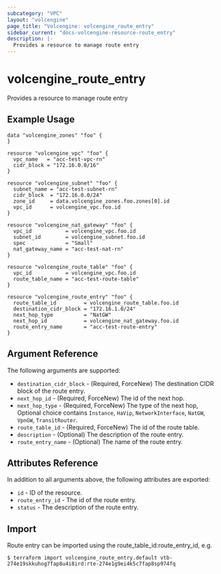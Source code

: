 ```yaml
---
subcategory: "VPC"
layout: "volcengine"
page_title: "Volcengine: volcengine_route_entry"
sidebar_current: "docs-volcengine-resource-route_entry"
description: |-
  Provides a resource to manage route entry
---
```

# volcengine_route_entry
Provides a resource to manage route entry
## Example Usage
```hcl
data "volcengine_zones" "foo" {
}

resource "volcengine_vpc" "foo" {
  vpc_name   = "acc-test-vpc-rn"
  cidr_block = "172.16.0.0/16"
}

resource "volcengine_subnet" "foo" {
  subnet_name = "acc-test-subnet-rn"
  cidr_block  = "172.16.0.0/24"
  zone_id     = data.volcengine_zones.foo.zones[0].id
  vpc_id      = volcengine_vpc.foo.id
}

resource "volcengine_nat_gateway" "foo" {
  vpc_id           = volcengine_vpc.foo.id
  subnet_id        = volcengine_subnet.foo.id
  spec             = "Small"
  nat_gateway_name = "acc-test-nat-rn"
}

resource "volcengine_route_table" "foo" {
  vpc_id           = volcengine_vpc.foo.id
  route_table_name = "acc-test-route-table"
}

resource "volcengine_route_entry" "foo" {
  route_table_id         = volcengine_route_table.foo.id
  destination_cidr_block = "172.16.1.0/24"
  next_hop_type          = "NatGW"
  next_hop_id            = volcengine_nat_gateway.foo.id
  route_entry_name       = "acc-test-route-entry"
}
```
## Argument Reference
The following arguments are supported:
* `destination_cidr_block` - (Required, ForceNew) The destination CIDR block of the route entry.
* `next_hop_id` - (Required, ForceNew) The id of the next hop.
* `next_hop_type` - (Required, ForceNew) The type of the next hop, Optional choice contains `Instance`, `HaVip`, `NetworkInterface`, `NatGW`, `VpnGW`, `TransitRouter`.
* `route_table_id` - (Required, ForceNew) The id of the route table.
* `description` - (Optional) The description of the route entry.
* `route_entry_name` - (Optional) The name of the route entry.

## Attributes Reference
In addition to all arguments above, the following attributes are exported:
* `id` - ID of the resource.
* `route_entry_id` - The id of the route entry.
* `status` - The description of the route entry.


## Import
Route entry can be imported using the route_table_id:route_entry_id, e.g.
```
$ terraform import volcengine_route_entry.default vtb-274e19skkuhog7fap8u4i8ird:rte-274e1g9ei4k5c7fap8sp974fq
```

